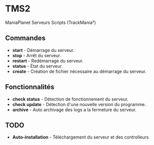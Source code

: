 TMS2
====
ManiaPlanet Serveurs Scripts (TrackMania²)

## Commandes
 * **start** - Démarrage du serveur. 
 * **stop** -  Arrêt du serveur.
 * **restart** - Redémarrage du serveur.
 * **status** - État du serveur.
 * **create** - Création de fichier nécessaire au démarrage du serveur.


## Fonctionnalités
 * **check status** - Détection de fonctionnement du serveur.
 * **check update** - Détection d'une nouvelle version du programme.
 * **archive** - Auto archivage des logs a la fermeture du serveur.


## TODO
 * **Auto-installation** - Téléchargement du serveur et des controlleurs
